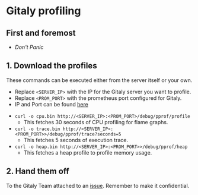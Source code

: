 # Gitaly profiling

## First and foremost

* *Don't Panic*


## 1. Download the profiles

These commands can be executed either from the server itself or your own.

* Replace `<SERVER_IP>` with the IP for the Gitaly server you want to profile.
* Replace `<PROM_PORT>` with the prometheus port configured for Gitaly.
* IP and Port can be found [here](https://prometheus.gitlab.com/targets#job-gitaly-production)


- `curl -o cpu.bin http://<SERVER_IP>:<PROM_PORT>/debug/pprof/profile`
  - This fetches 30 seconds of CPU profiling for flame graphs.
- `curl -o trace.bin http://<SERVER_IP>:<PROM_PORT>>/debug/pprof/trace?seconds=5`
  - This fetches 5 seconds of execution trace.
- `curl -o heap.bin http://<SERVER_IP>:<PROM_PORT>>/debug/pprof/heap`
  - This fetches a heap profile to profile memory usage.

## 2. Hand them off

To the Gitaly Team attached to an [issue](https://gitlab.com/gitlab-org/gitaly/issues/new).
Remember to make it confidential.
